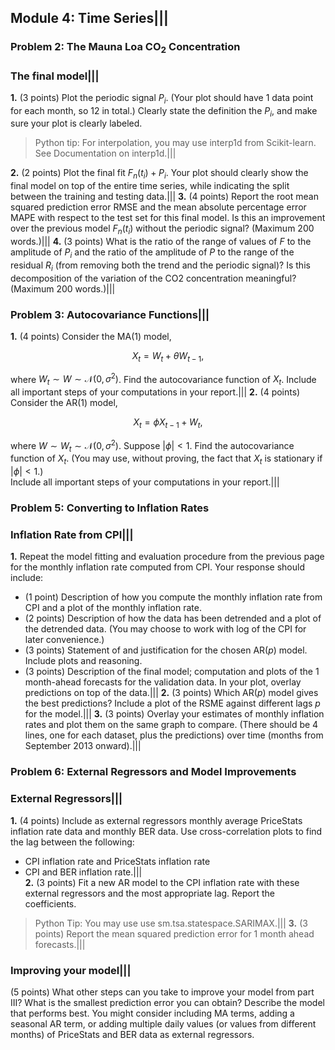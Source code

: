## Module 4: Time Series|||
### Problem 2: The Mauna Loa CO<sub>2</sub> Concentration
### The final model|||
**1.** (3 points) Plot the periodic signal $P_i$. (Your plot should have 1 data point for each month, so 12 in total.) Clearly state the definition the $P_i$, and make sure your plot is clearly labeled.
>Python tip: For interpolation, you may use interp1d from Scikit-learn. See Documentation on interp1d.|||  

**2.** (2 points) Plot the final fit $F_n(t_i)+P_i$. Your plot should clearly show the final model on top of the entire time series, while indicating the split between the training and testing data.|||
**3.** (4 points) Report the root mean squared prediction error RMSE and the mean absolute percentage error MAPE with respect to the test set for this final model. Is this an improvement over the previous model $F_n(t_i)$ without the periodic signal? (Maximum 200 words.)|||
**4.** (3 points) What is the ratio of the range of values of $F$ to the amplitude of $P_i$ and the ratio of the amplitude of $P$ to the range of the residual $R_i$ (from removing both the trend and the periodic signal)? Is this decomposition of the variation of the CO2 concentration meaningful? (Maximum 200 words.)|||

### Problem 3: Autocovariance Functions|||
**1.** (4 points) Consider the MA(1) model,

$$X_t = W_t + \theta W_{t-1},$$

where $W_t\sim W\sim\mathcal{N}(0,\sigma^2)$. Find the autocovariance function of $X_t$.
Include all important steps of your computations in your report.|||
**2.** (4 points) Consider the AR(1) model,

$$X_t=\phi X_{t-1}+W_t,$$

where $W\sim W_t\sim\mathcal{N}(0,\sigma^2)$. Suppose $|\phi|<1$. Find the autocovariance function of ${X_t}$. (You may use, without proving, the fact that ${X_t}$ is stationary if $|\phi|<1$.)  
Include all important steps of your computations in your report.|||

### Problem 5: Converting to Inflation Rates
### Inflation Rate from CPI|||
**1.** Repeat the model fitting and evaluation procedure from the previous page for the monthly inflation rate computed from CPI.  Your response should include:

- (1 point) Description of how you compute the monthly inflation rate from CPI and a plot of the monthly inflation rate.  
- (2 points) Description of how the data has been detrended and a plot of the detrended data. (You may choose to work with log of the CPI for later convenience.)  
- (3 points) Statement of and justification for the chosen AR($p$) model. Include plots and reasoning.  
- (3 points) Description of the final model; computation and plots of the 1 month-ahead forecasts for the validation data. In your plot, overlay predictions on top of the data.|||
**2.** (3 points) Which AR($p$) model gives the best predictions? Include a plot of the RSME against different lags $p$ for the model.|||
**3.** (3 points) Overlay your estimates of monthly inflation rates and plot them on the same graph to compare. (There should be 4 lines, one for each dataset, plus the predictions) over time (months from September 2013 onward).|||

### Problem 6: External Regressors and Model Improvements
### External Regressors|||
**1.** (4 points) Include as external regressors monthly average PriceStats inflation rate data and monthly BER data. Use cross-correlation plots to find the lag between the following:
- CPI inflation rate and PriceStats inflation rate
- CPI and BER inflation rate.|||  
**2.** (3 points) Fit a new AR model to the CPI inflation rate with these external regressors and the most appropriate lag. Report the coefficients.
> Python Tip: You may use use sm.tsa.statespace.SARIMAX.|||
**3.** (3 points) Report the mean squared prediction error for 1 month ahead forecasts.|||
### Improving your model|||
(5 points) What other steps can you take to improve your model from part III? What is the smallest prediction error you can obtain? Describe the model that performs best. You might consider including MA terms, adding a seasonal AR term, or adding multiple daily values (or values from different months) of PriceStats and BER data as external regressors.

